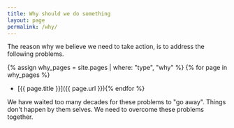 ```yaml
---
title: Why should we do something
layout: page
permalink: /why/
---
```


The reason why we believe we need to take action, is to address the following problems. 

{% assign why_pages = site.pages | where: "type", "why" %}
{% for page in why_pages %}
- [{{ page.title }}]({{ page.url }}){% endfor %}

We have waited too many decades for these problems to "go away". Things don't happen by them selves. We need to overcome these problems together.
